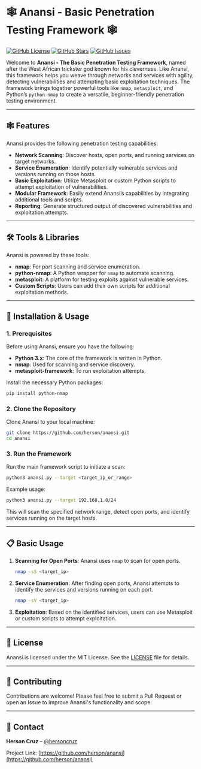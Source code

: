 # 🕸️ Anansi - Basic Penetration Testing Framework 🕸️

[![GitHub License](https://img.shields.io/github/license/herson/anansi)](https://github.com/herson/anansi/blob/main/LICENSE)
[![GitHub Stars](https://img.shields.io/github/stars/herson/anansi?style=social)](https://github.com/herson/anansi/stargazers)
[![GitHub Issues](https://img.shields.io/github/issues/herson/anansi)](https://github.com/herson/anansi/issues)

Welcome to **Anansi - The Basic Penetration Testing Framework**, named after the West African trickster god known for his cleverness. Like Anansi, this framework helps you weave through networks and services with agility, detecting vulnerabilities and attempting basic exploitation techniques. The framework brings together powerful tools like `nmap`, `metasploit`, and Python’s `python-nmap` to create a versatile, beginner-friendly penetration testing environment.

---

## 🕸️ Features

Anansi provides the following penetration testing capabilities:

- **Network Scanning**: Discover hosts, open ports, and running services on target networks.
- **Service Enumeration**: Identify potentially vulnerable services and versions running on those hosts.
- **Basic Exploitation**: Utilize Metasploit or custom Python scripts to attempt exploitation of vulnerabilities.
- **Modular Framework**: Easily extend Anansi’s capabilities by integrating additional tools and scripts.
- **Reporting**: Generate structured output of discovered vulnerabilities and exploitation attempts.

---

## 🛠️ Tools & Libraries

Anansi is powered by these tools:

- **nmap**: For port scanning and service enumeration.
- **python-nmap**: A Python wrapper for `nmap` to automate scanning.
- **metasploit**: A platform for testing exploits against vulnerable services.
- **Custom Scripts**: Users can add their own scripts for additional exploitation methods.

---

## 🚀 Installation & Usage

### 1. Prerequisites

Before using Anansi, ensure you have the following:

- **Python 3.x**: The core of the framework is written in Python.
- **nmap**: Used for scanning and service discovery.
- **metasploit-framework**: To run exploitation attempts.

Install the necessary Python packages:

```bash
pip install python-nmap
```

### 2. Clone the Repository

Clone Anansi to your local machine:

```bash
git clone https://github.com/herson/anansi.git
cd anansi
```

### 3. Run the Framework

Run the main framework script to initiate a scan:

```bash
python3 anansi.py --target <target_ip_or_range>
```

Example usage:

```bash
python3 anansi.py --target 192.168.1.0/24
```

This will scan the specified network range, detect open ports, and identify services running on the target hosts.

---

## 📋 Basic Usage

1. **Scanning for Open Ports**: Anansi uses `nmap` to scan for open ports.
   ```bash
   nmap -sS <target_ip>
   ```

2. **Service Enumeration**: After finding open ports, Anansi attempts to identify the services and versions running on each port.
   ```bash
   nmap -sV <target_ip>
   ```

3. **Exploitation**: Based on the identified services, users can use Metasploit or custom scripts to attempt exploitation.

---

## 📄 License

Anansi is licensed under the MIT License. See the [LICENSE](https://github.com/herson/anansi/blob/main/LICENSE) file for details.

---

## 🤝 Contributing

Contributions are welcome! Please feel free to submit a Pull Request or open an Issue to improve Anansi's functionality and scope.

---

## 📝 Contact

**Herson Cruz** – [@hersoncruz](https://twitter.com/hersoncruz)

Project Link: [https://github.com/herson/anansi](https://github.com/herson/anansi)
